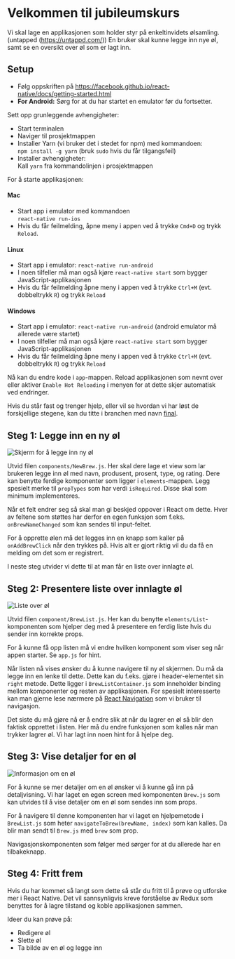 # Velkommen til jubileumskurs

Vi skal lage en applikasjonen som holder styr på enkeltinvidets ølsamling. (untapped (https://untappd.com/))
En bruker skal kunne legge inn nye øl, samt se en oversikt over øl som er lagt inn.

##  Setup

- Følg oppskriften på https://facebook.github.io/react-native/docs/getting-started.html
- **For Android:** Sørg for at du har startet en emulator før du fortsetter.

Sett opp grunleggende avhengigheter:
- Start terminalen
- Naviger til prosjektmappen
- Installer Yarn (vi bruker det i stedet for npm) med kommandoen:  
  `npm install -g yarn` (bruk `sudo` hvis du får tilgangsfeil)
- Installer avhengigheter:  
Kall `yarn` fra kommandolinjen i prosjektmappen

For å starte applikasjonen:

#### Mac
- Start app i emulator med kommandoen  
`react-native run-ios`
- Hvis du får feilmelding, åpne meny i appen ved å trykke `Cmd+D` og trykk `Reload`.

#### Linux

- Start app i emulator: `react-native run-android`
- I noen tilfeller må man også kjøre `react-native start` som bygger JavaScript-applikasjonen
- Hvis du får feilmelding åpne meny i appen ved å trykke `Ctrl+M` (evt. dobbeltrykk `R`) og trykk `Reload`

#### Windows

- Start app i emulator: `react-native run-android` (android emulator må allerede være startet)
- I noen tilfeller må man også kjøre `react-native start` som bygger JavaScript-applikasjonen
- Hvis du får feilmelding åpne meny i appen ved å trykke `Ctrl+M` (evt. dobbeltrykk `R`) og trykk `Reload`

Nå kan du endre kode i `app`-mappen. Reload applikasjonen som nevnt over eller aktiver `Enable Hot Reloading` i menyen for at dette skjer automatisk ved endringer.

Hvis du står fast og trenger hjelp, eller vil se hvordan vi har løst de forskjellige stegene, kan du titte i branchen med navn
[final](https://github.com/capraconsulting/abakus-jubileumskurs/tree/final).

##  Steg 1: Legge inn en ny øl

![Skjerm for å legge inn ny øl](images/new_brew.PNG)

Utvid filen `components/NewBrew.js`.
Her skal dere lage et view som lar brukeren legge inn øl med navn, produsent, prosent, type, og rating.
Dere kan benytte ferdige komponenter som ligger i `elements`-mappen. Legg spesielt merke til
`propTypes` som har verdi `isRequired`. Disse skal som minimum implementeres.

Når et felt endrer seg så skal man gi beskjed oppover i React om dette. Hver av feltene som støttes
har derfor en egen funksjon som f.eks. `onBrewNameChanged` som kan sendes til input-feltet.

For å opprette ølen må det legges inn en knapp som kaller på `onAddBrewClick` når den trykkes på.
Hvis alt er gjort riktig vil du da få en melding om det som er registrert.

I neste steg utvider vi dette til at man får en liste over innlagte øl.

## Steg 2: Presentere liste over innlagte øl

![Liste over øl](images/brew_list.PNG)

Utvid filen `component/BrewList.js`. Her kan du benytte `elements/List`-komponenten som hjelper
deg med å presentere en ferdig liste hvis du sender inn korrekte props.

For å kunne få opp listen må vi endre hvilken komponent som viser seg når appen starter. Se
`app.js` for hint.

Når listen nå vises ønsker du å kunne navigere til ny øl skjermen. Du må da legge inn en lenke
til dette. Dette kan du f.eks. gjøre i header-elementet sin `right` metode. Dette ligger i
`BrewListContainer.js` som inneholder binding mellom komponenter og resten av applikasjonen.
For spesielt interesserte kan man gjerne lese nærmere på
[React Navigation](https://reactnavigation.org/) som vi bruker til navigasjon.

Det siste du må gjøre nå er å endre slik at når du lagrer en øl så blir den faktisk opprettet
i listen. Her må du endre funksjonen som kalles når man trykker lagrer øl. Vi har lagt inn
noen hint for å hjelpe deg.

## Steg 3: Vise detaljer for en øl

![Informasjon om en øl](images/brew.PNG)

For å kunne se mer detaljer om en øl ønsker vi å kunne gå inn på detaljvisning. Vi har laget
en egen screen med komponenten `Brew.js` som kan utvides til å vise detaljer om en øl som
sendes inn som props.

For å navigere til denne komponenten har vi laget en hjelpemetode i `BrewList.js` som heter
`navigateToBrew(brewName, index)` som kan kalles. Da blir man sendt til `Brew.js` med
`brew` som prop.

Navigasjonskomponenten som følger med sørger for at du allerede har en tilbakeknapp.

## Steg 4: Fritt frem

Hvis du har kommet så langt som dette så står du fritt til å prøve og utforske mer i
React Native. Det vil sannsynligvis kreve forståelse av Redux som benyttes for å
lagre tilstand og koble applikasjonen sammen.

Ideer du kan prøve på:

- Redigere øl
- Slette øl
- Ta bilde av en øl og legge inn
